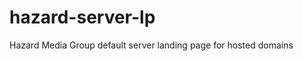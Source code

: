 hazard-server-lp
================

Hazard Media Group default server landing page for hosted domains
